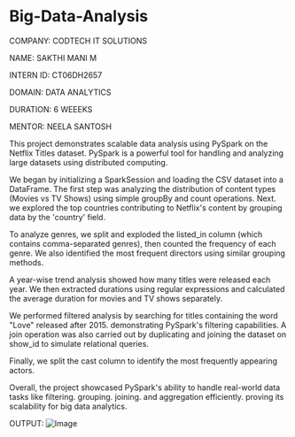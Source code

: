 # Big-Data-Analysis

COMPANY: CODTECH IT SOLUTIONS

NAME: SAKTHI MANI M

INTERN ID: CT06DH2657

DOMAIN: DATA ANALYTICS

DURATION: 6 WEEEKS

MENTOR: NEELA SANTOSH

This project demonstrates scalable data analysis using PySpark on the Netflix Titles dataset. PySpark is a powerful tool for handling and analyzing large datasets using distributed computing.

We began by initializing a SparkSession and loading the CSV dataset into a DataFrame. The first step was analyzing the distribution of content types (Movies vs TV Shows) using simple groupBy and count operations. Next. we explored the top countries contributing to Netflix's content by grouping data by the 'country' field.

To analyze genres, we split and exploded the listed_in column (which contains comma-separated genres), then counted the frequency of each genre. We also identified the most frequent directors using similar grouping methods.

A year-wise trend analysis showed how many titles were released each year. We then extracted durations using regular expressions and calculated the average duration for movies and TV shows separately.

We performed filtered analysis by searching for titles containing the word "Love" released after 2015. demonstrating PySpark's filtering capabilities. A join operation was also carried out by duplicating and joining the dataset on show_id to simulate relational queries.

Finally, we split the cast column to identify the most frequently appearing actors.

Overall, the project showcased PySpark's ability to handle real-world data tasks like filtering. grouping. joining. and aggregation efficiently. proving its scalability for big data analytics.

OUTPUT: ![Image](https://github.com/user-attachments/assets/95b4a16f-19c0-4c1e-b602-c201b8037756)
